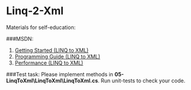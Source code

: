 # Linq-2-Xml

Materials for self-education:

###MSDN:
1. [Getting Started (LINQ to XML)](http://msdn.microsoft.com/en-us/library/bb387044.aspx)
2. [Programming Guide (LINQ to XML)](http://msdn.microsoft.com/en-us/library/bb387087.aspx)
3. [Performance (LINQ to XML)](http://msdn.microsoft.com/en-us/library/cc716785.aspx)

###Test task:
Please implement methods in **05-LinqToXml\LinqToXml\LinqToXml.cs**. Run unit-tests to check your code.
